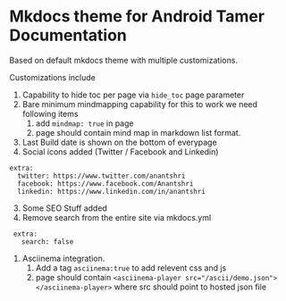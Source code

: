 # Mkdocs theme for Android Tamer Documentation

Based on default mkdocs theme with multiple customizations.

Customizations include

1. Capability to hide toc per page via ```hide_toc``` page parameter
1. Bare minimum mindmapping capability
    for this to work we need following items
    1. add ```mindmap: true``` in page
    1. page should contain mind map in markdown list format.
1. Last Build date is shown on the bottom of everypage
2. Social icons added (Twitter / Facebook and Linkedin)
```
extra:
  twitter: https://www.twitter.com/anantshri
  facebook: https://www.facebook.com/Anantshri
  linkedin: https://www.linkedin.com/in/anantshri
```
3. Some SEO Stuff added
1. Remove search from the entire site via mkdocs.yml
```
 extra:
   search: false
```
1. Asciinema integration.
    1. Add a tag ```asciinema:true``` to add relevent css and js
    2. page should contain ```<asciinema-player src="/ascii/demo.json"></asciinema-player>``` where src should point to hosted json file
